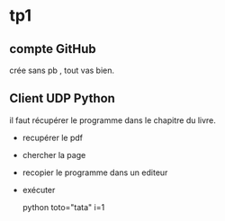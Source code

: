 # tp1

## compte GitHub

crée sans pb , tout vas bien.

## Client UDP Python

il faut récupérer le programme dans le chapitre du livre.

* recupérer le pdf
* chercher la page
* recopier le programme dans un editeur
* exécuter 

    python
 toto="tata"
 i=1

